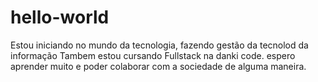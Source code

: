 # hello-world
Estou iniciando no mundo da tecnologia, fazendo gestão da tecnolod da informação 
Tambem estou cursando Fullstack na danki code.
espero aprender muito e poder colaborar com a sociedade de alguma maneira.
